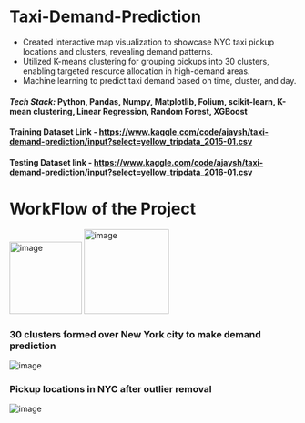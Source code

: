 # Taxi-Demand-Prediction
 - Created interactive map visualization  to showcase NYC taxi pickup locations and clusters, revealing demand patterns.
- Utilized K-means clustering for grouping pickups into 30 clusters, enabling targeted resource allocation in high-demand areas.
- Machine learning to predict taxi demand based on time, cluster, and day.
#### _**Tech Stack:**_ Python, Pandas, Numpy, Matplotlib, Folium, scikit-learn, K-mean clustering, Linear Regression, Random Forest, XGBoost 
#### Training Dataset Link - https://www.kaggle.com/code/ajaysh/taxi-demand-prediction/input?select=yellow_tripdata_2015-01.csv
#### Testing Dataset link - https://www.kaggle.com/code/ajaysh/taxi-demand-prediction/input?select=yellow_tripdata_2016-01.csv

# WorkFlow of the Project
<img width="127" alt="image" src="https://github.com/tanyagupta2004/Taxi-Demand-Prediction/assets/82495563/ea0545da-6dc6-493a-a25f-035c922b8136">
<img width="149" alt="image" src="https://github.com/tanyagupta2004/Taxi-Demand-Prediction/assets/82495563/c26694b5-c583-4d0a-aa9c-40ed1cce87e6">


### 30 clusters formed over New York city to make demand prediction
![image](https://github.com/tanyagupta2004/Taxi-Demand-Prediction/assets/82495563/14ec5aab-bbae-4d87-a2a9-a46dd5de1132)



### Pickup locations in NYC after outlier removal
![image](https://github.com/tanyagupta2004/Taxi-Demand-Prediction/assets/82495563/cd0683e4-1f92-45bb-98c0-6693f99b4e6f)


